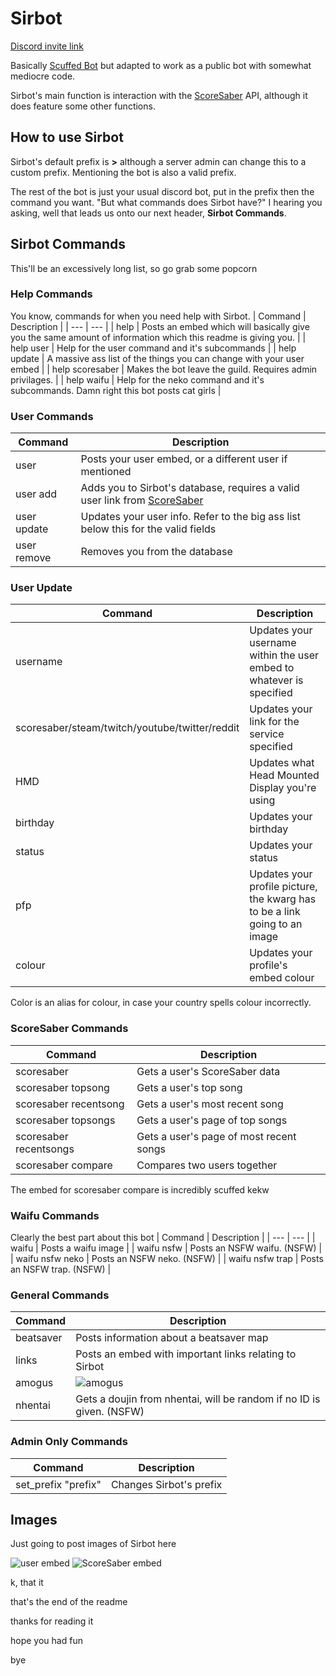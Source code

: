 # Sirbot
[Discord invite link](https://discord.com/api/oauth2/authorize?client_id=822029618969182218&permissions=313408&scope=bot)

Basically [Scuffed Bot](https://github.com/thijnmens/ScuffedBot) but adapted to work as a public bot with somewhat mediocre code.

Sirbot's main function is interaction with the [ScoreSaber](https://scoresaber.com/) API, although it does feature some other functions. 

## How to use Sirbot
Sirbot's default prefix is **>** although a server admin can change this to a custom prefix. Mentioning the bot is also a valid prefix.

The rest of the bot is just your usual discord bot, put in the prefix then the command you want. "But what commands does Sirbot have?" I hearing you asking, well that leads us onto our next header, **Sirbot Commands**.

## Sirbot Commands
This'll be an excessively long list, so go grab some popcorn
### Help Commands
You know, commands for when you need help with Sirbot.
| Command | Description |
| --- | --- |
| help | Posts an embed which will basically give you the same amount of information which this readme is giving you. |
| help user | Help for the user command and it's subcommands |
| help update | A massive ass list of the things you can change with your user embed |
| help scoresaber | Makes the bot leave the guild. Requires admin privilages. |
| help waifu | Help for the neko command and it's subcommands. Damn right this bot posts cat girls |

### User Commands
| Command | Description |
| --- | --- |
| user | Posts your user embed, or a different user if mentioned |
| user add <ScoreSaber link> | Adds you to Sirbot's database, requires a valid user link from [ScoreSaber](https://scoresaber.com/) |
| user update <field> | Updates your user info. Refer to the big ass list below this for the valid fields |
| user remove | Removes you from the database |
  
### User Update
| Command | Description |
| --- | --- |
| username | Updates your username within the user embed to whatever is specified |
| scoresaber/steam/twitch/youtube/twitter/reddit | Updates your link for the service specified |
| HMD | Updates what Head Mounted Display you're using |
| birthday | Updates your birthday |
| status | Updates your status |
| pfp | Updates your profile picture, the kwarg has to be a link going to an image |
| colour | Updates your profile's embed colour |

Color is an alias for colour, in case your country spells colour incorrectly.
  
### ScoreSaber Commands
| Command | Description |
| --- | --- |
| scoresaber | Gets a user's ScoreSaber data |
| scoresaber topsong | Gets a user's top song |
| scoresaber recentsong | Gets a user's most recent song |
| scoresaber topsongs | Gets a user's page of top songs |
| scoresaber recentsongs | Gets a user's page of most recent songs |
| scoresaber compare <first user> <second user> | Compares two users together |

The embed for scoresaber compare is incredibly scuffed kekw
  
### Waifu Commands
Clearly the best part about this bot
| Command | Description |
| --- | --- |
| waifu <category> | Posts a waifu image |
| waifu nsfw | Posts an NSFW waifu. (NSFW) |
| waifu nsfw neko | Posts an NSFW neko. (NSFW) |
| waifu nsfw trap | Posts an NSFW trap. (NSFW) |

### General Commands
| Command | Description |
| --- | --- |
| beatsaver <key> <diff> | Posts information about a beatsaver map |
| links | Posts an embed with important links relating to Sirbot |
| amogus | ![amogus](https://cdn.discordapp.com/emojis/826403430905937941.png?v=1) |
| nhentai <ID> | Gets a doujin from nhentai, will be random if no ID is given. (NSFW) |

### Admin Only Commands
| Command | Description |
| --- | --- |
| set_prefix "prefix" | Changes Sirbot's prefix |

## Images
Just going to post images of Sirbot here

![user embed](https://cdn.discordapp.com/attachments/822033695778799616/826755754278518784/unknown.png)
![ScoreSaber embed](https://cdn.discordapp.com/attachments/822033695778799616/826760855223271454/unknown.png)


k, that it

that's the end of the readme

thanks for reading it

hope you had fun

bye
